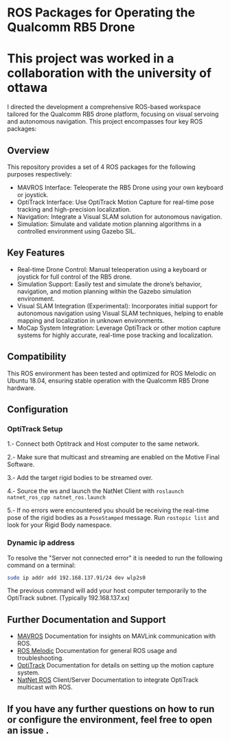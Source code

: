 # ROS Packages for Operating the Qualcomm RB5 Drone

# This project was worked in a collaboration with the university of ottawa

I directed the development a comprehensive ROS-based workspace tailored for the Qualcomm RB5 drone platform, focusing on visual servoing and autonomous navigation. This project encompasses four key ROS packages:


## Overview

This repository provides a set of 4 ROS packages for the following purposes respectively: 

- MAVROS Interface: Teleoperate the RB5 Drone using your own keyboard or joystick.
- OptiTrack Interface: Use OptiTrack Motion Capture for real-time pose tracking and high-precision localization.
- Navigation: Integrate a Visual SLAM solution for autonomous navigation.
- Simulation:  Simulate and validate motion planning algorithms in a controlled environment using Gazebo SIL.


## Key Features

  - Real-time Drone Control: Manual teleoperation using a keyboard or joystick for full control of the RB5 drone.
  - Simulation Support: Easily test and simulate the drone’s behavior, navigation, and motion planning within the Gazebo simulation environment.
  - Visual SLAM Integration (Experimental): Incorporates initial support for autonomous navigation using Visual SLAM techniques, helping to enable mapping and localization in unknown environments.
  - MoCap System Integration: Leverage OptiTrack or other motion capture systems for highly accurate, real-time pose tracking and localization.
  

## Compatibility

This ROS environment has been tested and optimized for ROS Melodic on Ubuntu 18.04, ensuring stable operation with the Qualcomm RB5 Drone hardware.

## Configuration




### OptiTrack Setup

1.- Connect both Optitrack and Host computer to the same network.

2.- Make sure that multicast and streaming are enabled on the Motive Final Software.

3.- Add the target rigid bodies to be streamed over.

4.- Source the ws and launch the NatNet Client with `roslaunch natnet_ros_cpp natnet_ros.launch`

5.- If no errors were encountered you should be receiving the real-time pose of the rigid bodies as a `PoseStamped` message. Run `rostopic list` and look for your Rigid Body namespace.

### Dynamic ip address
To resolve the "Server not connected error" it is needed to run the following command on a terminal:
```bash
sudo ip addr add 192.168.137.91/24 dev wlp2s0
```
The previous command will add your host computer temporarily to the OptiTrack subnet. (Typically 192.168.137.xx)

## Further Documentation and Support

- [MAVROS](http://wiki.ros.org/mavros) Documentation for insights on MAVLink communication with ROS.
- [ROS Melodic](http://wiki.ros.org/melodic/Installation/Ubuntu) Documentation for general ROS usage and troubleshooting.
- [OptiTrack](https://optitrack.com/) Documentation for details on setting up the motion capture system.
- [NatNet ROS](https://github.com/L2S-lab/natnet_ros_cpp) Client/Server Documentation to integrate OptiTrack multicast with ROS.

## If you have any further questions on how to run or configure the environment, feel free to open an issue .
